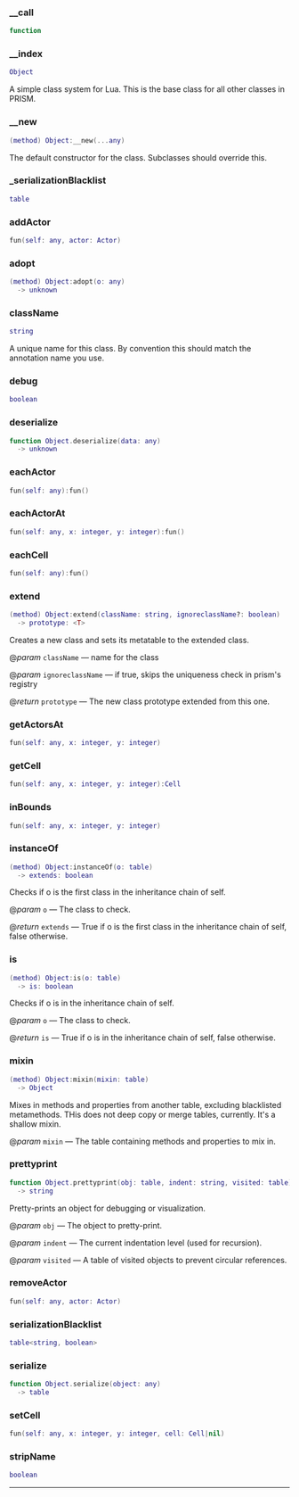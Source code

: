 
### __call


```lua
function
```

### __index


```lua
Object
```

 A simple class system for Lua. This is the base class for all other classes in PRISM.

### __new


```lua
(method) Object:__new(...any)
```

 The default constructor for the class. Subclasses should override this.

### _serializationBlacklist


```lua
table
```

### addActor


```lua
fun(self: any, actor: Actor)
```

### adopt


```lua
(method) Object:adopt(o: any)
  -> unknown
```

### className


```lua
string
```

A unique name for this class. By convention this should match the annotation name you use.

### debug


```lua
boolean
```

### deserialize


```lua
function Object.deserialize(data: any)
  -> unknown
```

### eachActor


```lua
fun(self: any):fun()
```

### eachActorAt


```lua
fun(self: any, x: integer, y: integer):fun()
```

### eachCell


```lua
fun(self: any):fun()
```

### extend


```lua
(method) Object:extend(className: string, ignoreclassName?: boolean)
  -> prototype: <T>
```

 Creates a new class and sets its metatable to the extended class.

@*param* `className` — name for the class

@*param* `ignoreclassName` — if true, skips the uniqueness check in prism's registry

@*return* `prototype` — The new class prototype extended from this one.

### getActorsAt


```lua
fun(self: any, x: integer, y: integer)
```

### getCell


```lua
fun(self: any, x: integer, y: integer):Cell
```

### inBounds


```lua
fun(self: any, x: integer, y: integer)
```

### instanceOf


```lua
(method) Object:instanceOf(o: table)
  -> extends: boolean
```

 Checks if o is the first class in the inheritance chain of self.

@*param* `o` — The class to check.

@*return* `extends` — True if o is the first class in the inheritance chain of self, false otherwise.

### is


```lua
(method) Object:is(o: table)
  -> is: boolean
```

 Checks if o is in the inheritance chain of self.

@*param* `o` — The class to check.

@*return* `is` — True if o is in the inheritance chain of self, false otherwise.

### mixin


```lua
(method) Object:mixin(mixin: table)
  -> Object
```

 Mixes in methods and properties from another table, excluding blacklisted metamethods.
 THis does not deep copy or merge tables, currently. It's a shallow mixin.

@*param* `mixin` — The table containing methods and properties to mix in.

### prettyprint


```lua
function Object.prettyprint(obj: table, indent: string, visited: table)
  -> string
```

 Pretty-prints an object for debugging or visualization.

@*param* `obj` — The object to pretty-print.

@*param* `indent` — The current indentation level (used for recursion).

@*param* `visited` — A table of visited objects to prevent circular references.

### removeActor


```lua
fun(self: any, actor: Actor)
```

### serializationBlacklist


```lua
table<string, boolean>
```

### serialize


```lua
function Object.serialize(object: any)
  -> table
```

### setCell


```lua
fun(self: any, x: integer, y: integer, cell: Cell|nil)
```

### stripName


```lua
boolean
```


---

